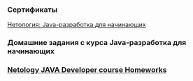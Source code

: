  
### Сертификаты
[Нетология: Java-разработка для начинающих](https://github.com/Karafutoman/Karafutoman/blob/main/Netology_certificate.pdf)

### Домашние задания с курса Java-разработка для начинающих
### [Netology JAVA Developer course Homeworks](https://github.com/Karafutoman/Karafutoman/blob/main/Netology.md)

